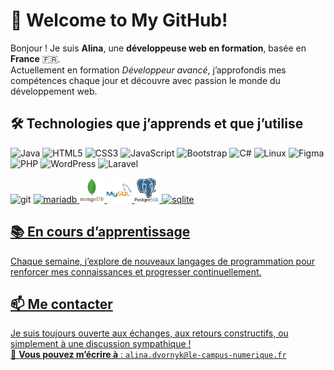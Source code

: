 <!-- README.md -->

# 👋 Welcome to My GitHub!

Bonjour ! Je suis **Alina**, une **développeuse web en formation**, basée en **France** 🇫🇷.   
Actuellement en formation *Développeur avancé*, j’approfondis mes compétences chaque jour et découvre avec passion le monde du développement web.  


## 🛠️ Technologies que j’apprends et que j’utilise

<div align="left">
  <img src="https://cdn.jsdelivr.net/gh/devicons/devicon/icons/java/java-original.svg" title="Java" width="40" />
  <img src="https://cdn.jsdelivr.net/gh/devicons/devicon/icons/html5/html5-original.svg" title="HTML5" width="40" />
  <img src="https://cdn.jsdelivr.net/gh/devicons/devicon/icons/css3/css3-original.svg" title="CSS3" width="40" />
  <img src="https://cdn.jsdelivr.net/gh/devicons/devicon/icons/javascript/javascript-original.svg" title="JavaScript" width="40" />
  <img src="https://cdn.jsdelivr.net/gh/devicons/devicon/icons/bootstrap/bootstrap-original.svg" title="Bootstrap" width="40" />
  <img src="https://cdn.jsdelivr.net/gh/devicons/devicon/icons/csharp/csharp-original.svg" title="C#" width="40" />
  <img src="https://cdn.jsdelivr.net/gh/devicons/devicon/icons/linux/linux-original.svg" title="Linux" width="40" />
  <img src="https://cdn.jsdelivr.net/gh/devicons/devicon/icons/figma/figma-original.svg" title="Figma" width="40" />
  <img src="https://cdn.jsdelivr.net/gh/devicons/devicon/icons/php/php-original.svg" title="PHP" width="40" />
  <img src="https://cdn.jsdelivr.net/gh/devicons/devicon/icons/wordpress/wordpress-plain.svg" title="WordPress" width="40" />
  <img src="https://cdn.jsdelivr.net/gh/devicons/devicon/icons/laravel/laravel-original.svg" title="Laravel" width="40" />

  <img src="https://www.vectorlogo.zone/logos/git-scm/git-scm-icon.svg" alt="git" width="40" height="40"/> </a> <a href="https://www.w3.org/html/" target="_blank" rel="noreferrer"> 
  <img src="https://www.vectorlogo.zone/logos/mariadb/mariadb-icon.svg" alt="mariadb" width="40" height="40"/> </a> <a href="https://www.mongodb.com/" target="_blank" rel="noreferrer"> 
  <img src="https://raw.githubusercontent.com/devicons/devicon/master/icons/mongodb/mongodb-original-wordmark.svg" alt="mongodb" width="40" height="40"/> 
  <img src="https://raw.githubusercontent.com/devicons/devicon/master/icons/mysql/mysql-original-wordmark.svg" alt="mysql" width="40" height="40"/> 
  <img src="https://raw.githubusercontent.com/devicons/devicon/master/icons/postgresql/postgresql-original-wordmark.svg" alt="postgresql" width="40" height="40"/> 
  <img src="https://www.vectorlogo.zone/logos/sqlite/sqlite-icon.svg" alt="sqlite" width="40" height="40"/>
</div>




## 📚 En cours d’apprentissage

Chaque semaine, j’explore de nouveaux langages de programmation pour renforcer mes connaissances et progresser continuellement.


## 📫 Me contacter

Je suis toujours ouverte aux échanges, aux retours constructifs, ou simplement à une discussion sympathique !  
📧 **Vous pouvez m’écrire à** : `alina.dvornyk@le-campus-numerique.fr`



<!-- Optional future sections you might want to add:
## 🧠 Projects I'm Proud Of

## 📚 Courses I'm Taking

## 🎨 Personal Interests
-->

